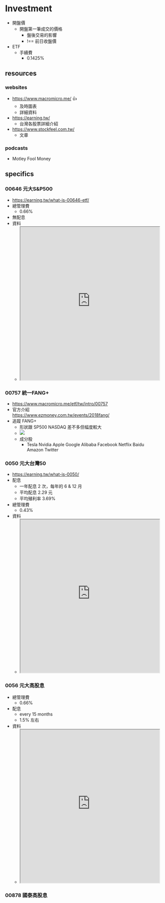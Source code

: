 # Investment
- 開盤價
	- 開盤第一筆成交的價格
		- 盤後交易的影響
		- !== 前日收盤價
- ETF
	- 手續費
		- 0.1425%

## resources
### websites
- https://www.macromicro.me/ 👍
	- 及時圖表
	- 詳細資料
- https://earning.tw/
	- 台灣各股票詳細介紹
- https://www.stockfeel.com.tw/
	- 文章
### podcasts
- Motley Fool Money 

## specifics
### 00646 元大S&P500
- https://earning.tw/what-is-00646-etf/
- 總管理費
	-  0.66%
- 無配息
- 資料
	- <iframe src="https://www.macromicro.me/etf/tw/intro/00646" width=100% height=500px></iframe>

### 00757 統一FANG+
- https://www.macromicro.me/etf/tw/intro/00757
- 官方介紹<br>https://www.ezmoney.com.tw/events/2018fang/
- 追蹤 FANG+
	- 形狀跟 SP500 NASDAQ 差不多但幅度較大
	- ![](https://i.imgur.com/8p3HHK5.png)
	- 成分股
		- Tesla Nvidia Apple Google Alibaba Facebook Netflix Baidu Amazon Twitter

### 0050 元大台灣50
- https://earning.tw/what-is-0050/
- 配息
	- 一年配息 2 次，每年的 6 & 12 月
	- 平均配息 2.29 元
	- 平均殖利率 3.69%
- 總管理費
	- 0.43%
- 資料
	- <iframe src="https://www.macromicro.me/etf/tw/intro/0050" width=100% height=500px></iframe>

### 0056 元大高股息
- 總管理費
	- 0.66%
- 配息
	- every 15 months
	- 1.5% 左右
- 資料
	- <iframe src="https://www.macromicro.me/etf/tw/intro/0056" width=100% height=500px></iframe>

### 00878 國泰高股息